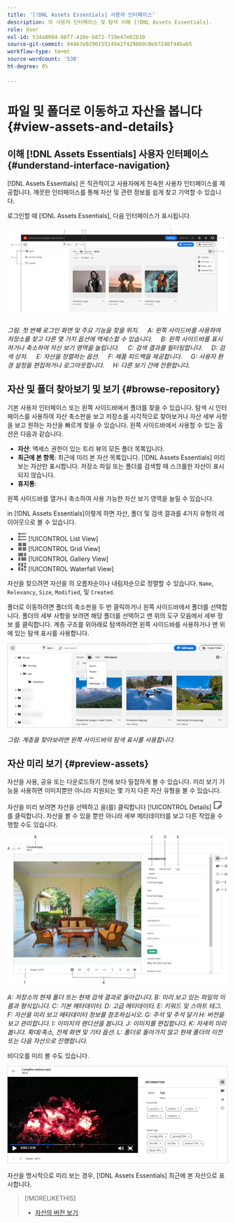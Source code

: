 ```yaml
---
title: '[!DNL Assets Essentials] 사용자 인터페이스'
description: 의 사용자 인터페이스 및 탐색 이해 [!DNL Assets Essentials].
role: User
exl-id: 534a8084-88f7-410e-b872-719e47e62b10
source-git-commit: 94467e029615514942f429069c0eb7248f44bab5
workflow-type: tm+mt
source-wordcount: '530'
ht-degree: 0%

---
```


# 파일 및 폴더로 이동하고 자산을 봅니다 {#view-assets-and-details}

<!-- TBD: Give screenshots of all views with many assets. Zoom out to showcase how the thumbnails/tiles flow on the UI in different views. -->

<!-- TBD: The options in left sidebar may change. Shared with me and Shared by me are missing for now. Update this section as UI is updated. -->

## 이해 [!DNL Assets Essentials] 사용자 인터페이스 {#understand-interface-navigation}

[!DNL Assets Essentials] 은 직관적이고 사용자에게 친숙한 사용자 인터페이스를 제공합니다. 깨끗한 인터페이스를 통해 자산 및 관련 정보를 쉽게 찾고 기억할 수 있습니다.

로그인할 때 [!DNL Assets Essentials], 다음 인터페이스가 표시됩니다.

<!-- TBD: Update this screenshot. Remove top bar. Remove 2 labels from top bar. -->

![[!DNL Assets Essentials] 사용자 인터페이스](assets/essentials-interface1.png)

*그림: 첫 번째 로그인 화면 및 주요 기능을 찾을 위치.*
    *A: 왼쪽 사이드바를 사용하여 저장소를 찾고 다른 몇 가지 옵션에 액세스할 수 있습니다.*
    *B: 왼쪽 사이드바를 표시하거나 축소하여 자산 보기 영역을 늘립니다.*
    *C: 검색 결과를 필터링합니다.*
    *D: 검색 상자.*
    *E: 자산을 정렬하는 옵션.*
    *F: 제품 피드백을 제공합니다.*
    *G: 사용자 환경 설정을 편집하거나 로그아웃합니다.*
    *H: 다른 보기 간에 전환합니다.*

<!-- TBD: Need an embedded video here with narration. It has to be hosted on MPC to be embeddable. -->

## 자산 및 폴더 찾아보기 및 보기 {#browse-repository}

기본 사용자 인터페이스 또는 왼쪽 사이드바에서 폴더를 찾을 수 있습니다. 탐색 시 인터페이스를 사용하여 자산 축소판을 보고 저장소를 시각적으로 찾아보거나 자산 세부 사항을 보고 원하는 자산을 빠르게 찾을 수 있습니다. 왼쪽 사이드바에서 사용할 수 있는 옵션은 다음과 같습니다.

* **자산**: 액세스 권한이 있는 트리 뷰의 모든 폴더 목록입니다.
* **최근에 본 항목**: 최근에 미리 본 자산 목록입니다. [!DNL Assets Essentials] 미리 보는 자산만 표시합니다. 저장소 파일 또는 폴더를 검색할 때 스크롤한 자산이 표시되지 않습니다.
* **휴지통**:

<!-- TBD: Not sure if we want to publish these right now. CC Libs are beta as per Greg.
* **Libraries**: Access to [!DNL Adobe Creative Cloud Team] (CCT) Libraries view. This view is visible only if the user is entitled to CCT Libraries.
-->

<!-- TBD: My Work Space shows task inbox and it is not visible on AEM Cloud Demos as of now. It is the source of truth server hence not documenting My Work Space option for now.
-->

왼쪽 사이드바를 열거나 축소하여 사용 가능한 자산 보기 영역을 늘릴 수 있습니다.

in [!DNL Assets Essentials]이렇게 하면 자산, 폴더 및 검색 결과를 4가지 유형의 레이아웃으로 볼 수 있습니다.

* ![목록 보기 아이콘](assets/do-not-localize/list-view.png) [!UICONTROL List View]
* ![격자 보기 아이콘](assets/do-not-localize/grid-view.png) [!UICONTROL Grid View]
* ![갤러리 보기 아이콘](assets/do-not-localize/gallery-view.png) [!UICONTROL Gallery View]
* ![폭포 보기 아이콘](assets/do-not-localize/waterfall-view.png) [!UICONTROL Waterfall View]

자산을 찾으려면 자산을 의 오름차순이나 내림차순으로 정렬할 수 있습니다. `Name`, `Relevancy`, `Size`, `Modified`, 및 `Created`.

폴더로 이동하려면 폴더의 축소판을 두 번 클릭하거나 왼쪽 사이드바에서 폴더를 선택합니다. 폴더의 세부 사항을 보려면 해당 폴더를 선택하고 맨 위의 도구 모음에서 세부 정보 를 클릭합니다. 계층 구조를 위아래로 탐색하려면 왼쪽 사이드바를 사용하거나 맨 위에 있는 탐색 표시를 사용합니다.

![폴더 찾아보기](assets/browsing-folders.png)

*그림: 계층을 찾아보려면 왼쪽 사이드바의 탐색 표시를 사용합니다.*

## 자산 미리 보기 {#preview-assets}

자산을 사용, 공유 또는 다운로드하기 전에 보다 밀접하게 볼 수 있습니다. 미리 보기 기능을 사용하면 이미지뿐만 아니라 지원되는 몇 가지 다른 자산 유형을 볼 수 있습니다.

자산을 미리 보려면 자산을 선택하고 을(를) 클릭합니다 [!UICONTROL Details] ![세부 사항 아이콘](assets/do-not-localize/edit-in-icon.png) 를 클릭합니다. 자산을 볼 수 있을 뿐만 아니라 세부 메타데이터를 보고 다른 작업을 수행할 수도 있습니다.

![자산 미리 보기](assets/preview-asset.png)

*A: 저장소의 현재 폴더 또는 현재 검색 결과로 돌아갑니다.*
*B: 미리 보고 있는 파일의 이름과 형식입니다.*
*C: 기본 메타데이터.*
*D: 고급 메타데이터.*
*E: 키워드 및 스마트 태그.*
*F: 자산을 미리 보고 메타데이터 정보를 참조하십시오.*
*G: 주석 및 주석 달기*
*H: 버전을 보고 관리합니다.*
*I: 이미지의 렌디션을 봅니다.*
*J: 이미지를 편집합니다.*
*K: 자세히 미리 봅니다. 확대/축소, 전체 화면 및 기타 옵션.*
*L: 폴더로 돌아가지 않고 현재 폴더의 이전 또는 다음 자산으로 진행합니다.*

비디오를 미리 볼 수도 있습니다.

![비디오 미리 보기](/help/assets/preview-video.png)

자산을 명시적으로 미리 보는 경우, [!DNL Assets Essentials] 최근에 본 자산으로 표시합니다.

<!-- TBD: Describe the options.

Explicitly previewed assets are displayed as recently viewed assets. Give screenshot of this.
Other use cases after previewing.
-->

>[!MORELIKETHIS]
>
>* [자산의 버전 보기](/help/manage-organize.md#view-versions).

